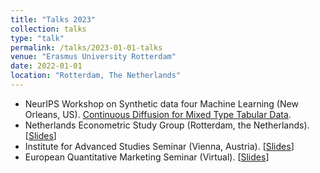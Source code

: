```yaml
---
title: "Talks 2023"
collection: talks
type: "talk"
permalink: /talks/2023-01-01-talks
venue: "Erasmus University Rotterdam"
date: 2022-01-01
location: "Rotterdam, The Netherlands"
---
```


* NeurIPS Workshop on Synthetic data four Machine Learning (New Orleans, US). [Continuous Diffusion for Mixed Type Tabular Data](https://openreview.net/forum?id=Rk5WoEETTU).
* Netherlands Econometric Study Group (Rotterdam, the Netherlands). [[Slides](url)]
* Institute for Advanced Studies Seminar (Vienna, Austria). [[Slides](url)]
* European Quantitative Marketing Seminar (Virtual). [[Slides](https://github.com/kagruber2412/kagruber2412.github.io/blob/c37aba1ab139d0f20fcfb15c4f17539eaa169eeb/files/EQMS.pdf)]

